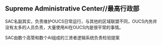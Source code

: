 ## Supreme Administrative Center//最高行政部
SAC名副其实，负责维护OUCS日常运行，与其他的区域联盟不同，OUCS内务并没有太多的人员负责，大量使用AI在OUCS内是很平常的事情。  

SAC由数个高管和数个AI组成的三贤者逻辑系统负责检验提案
